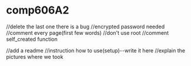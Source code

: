 # comp606A2

//delete the last one there is a bug
//encrypted password needed
//comment every page(first few words)
//don't use root
//comment self_created function 

//add a readme
//instruction how to use(setup)--write it here
//explain the pictures where we took
